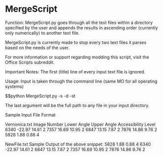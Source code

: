 MergeScript
===========

Function: 
MergeScript.py goes through all the text files within a directory specified by the user
and appends the results in ascending order (currently only numerically) to another text file.

MergeScript.py is currently made to stop every two text files it parses based on the needs
of the user. 

For more information or support regarding modding this script, visit the Office Scripts 
subreddit. 

Important Notes: 
The first (title) line of every input text file is ignored. 

Usage: 
Input is taken through the command line (same MO for all operating systems)

$$python MergeScript.py -s <source directory> -d <output directory destination> -st <first of the input files>

The last argument will be the full path to any file in your input directory. 

Sample Input File Format

Vernonica.txt
Image Number   Lower Angle   Upper Angle    Accessibility Level
6340          -22.97          14.61                 2
7357          16.69          10.95                 2
6847          13.15          7.87                 2
7876          14.86          9.76                 2
5828          1.88          0.88                 4

NewFile.txt
Sample Output of the above snippet:
5828          1.88          0.88                 4
6340          -22.97          14.61                 2
6847          13.15          7.87                 2
7357          16.69          10.95                 2
7876          14.86          9.76                 2



